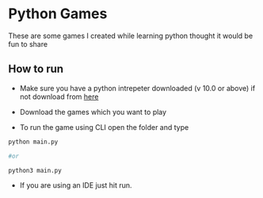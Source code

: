 # Python Games

These are some games I created while learning python thought it would be fun to share

## How to run

- Make sure you have a python intrepeter downloaded (v 10.0 or above) if not download from [here](https://www.python.org/downloads/)

- Download the games which you want to play

- To run the game using CLI open the folder and type

```python
python main.py

#or

python3 main.py
```

- If you are using an IDE just hit run.
